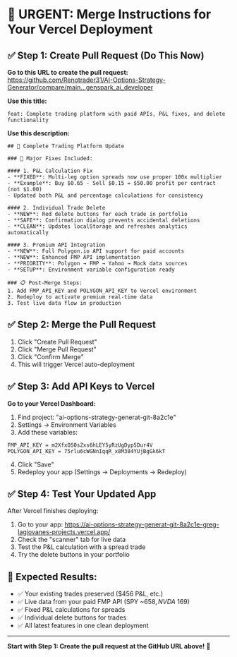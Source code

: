 # 🚀 URGENT: Merge Instructions for Your Vercel Deployment

## ✅ Step 1: Create Pull Request (Do This Now)

**Go to this URL to create the pull request:**
https://github.com/Renotrader31/AI-Options-Strategy-Generator/compare/main...genspark_ai_developer

**Use this title:**
```
feat: Complete trading platform with paid APIs, P&L fixes, and delete functionality
```

**Use this description:**
```
## 🚀 Complete Trading Platform Update

### 🔧 Major Fixes Included:

#### 1. P&L Calculation Fix
- **FIXED**: Multi-leg option spreads now use proper 100x multiplier
- **Example**: Buy $0.65 - Sell $0.15 = $50.00 profit per contract (not $1.00)
- Updated both P&L and percentage calculations for consistency

#### 2. Individual Trade Delete
- **NEW**: Red delete buttons for each trade in portfolio
- **SAFE**: Confirmation dialog prevents accidental deletions
- **CLEAN**: Updates localStorage and refreshes analytics automatically

#### 3. Premium API Integration
- **NEW**: Full Polygon.io API support for paid accounts
- **NEW**: Enhanced FMP API implementation
- **PRIORITY**: Polygon → FMP → Yahoo → Mock data sources
- **SETUP**: Environment variable configuration ready

### 📋 Post-Merge Steps:
1. Add FMP_API_KEY and POLYGON_API_KEY to Vercel environment
2. Redeploy to activate premium real-time data
3. Test live data flow in production
```

## ✅ Step 2: Merge the Pull Request
1. Click "Create Pull Request"
2. Click "Merge Pull Request"  
3. Click "Confirm Merge"
4. This will trigger Vercel auto-deployment

## ✅ Step 3: Add API Keys to Vercel

**Go to your Vercel Dashboard:**
1. Find project: "ai-options-strategy-generat-git-8a2c1e"
2. Settings → Environment Variables
3. Add these variables:

```
FMP_API_KEY = m2XfxOS0sZxs6hLEY5yRzUgDyp5Dur4V
POLYGON_API_KEY = 75rlu6cWGNnIqqR_x8M384YUjBgGk6kT
```

4. Click "Save"
5. Redeploy your app (Settings → Deployments → Redeploy)

## ✅ Step 4: Test Your Updated App

After Vercel finishes deploying:
1. Go to your app: https://ai-options-strategy-generat-git-8a2c1e-greg-lagiovanes-projects.vercel.app/
2. Check the "scanner" tab for live data
3. Test the P&L calculation with a spread trade
4. Try the delete buttons in your portfolio

## 🎯 Expected Results:
- ✅ Your existing trades preserved ($456 P&L, etc.)
- ✅ Live data from your paid FMP API (SPY ~$658, NVDA ~$169)
- ✅ Fixed P&L calculations for spreads  
- ✅ Individual delete buttons for trades
- ✅ All latest features in one clean deployment

---

**Start with Step 1: Create the pull request at the GitHub URL above!** 🚀